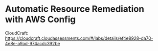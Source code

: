 # Automatic Resource Remediation with AWS Config

CloudCraft: <https://cloudcraft.cloudassessments.com/#/labs/details/ef4e8928-da70-4e8e-a9ad-974acdc392be>
